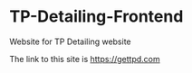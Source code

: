 # TP-Detailing-Frontend
Website for TP Detailing website

The link to this site is https://gettpd.com

